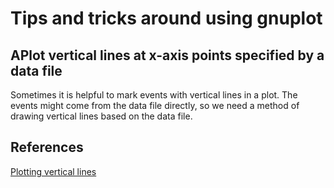 # Tips and tricks around using gnuplot

## APlot vertical lines at x-axis points specified by a data file
Sometimes it is helpful to mark events with vertical lines in a plot.
The events might come from the data file directly, so we need a method
of drawing vertical lines based on the data file.


## References

[Plotting vertical lines](https://stackoverflow.com/questions/35105672/vertical-lines-from-data-in-file-in-time-series-plot-using-gnuplot/35110625)

